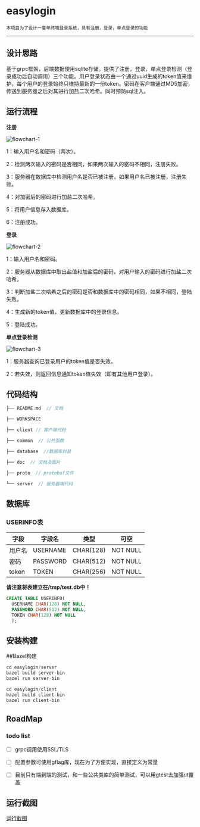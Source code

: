 # easylogin
	本项目为了设计一套单终端登录系统，具有注册，登录，单点登录的功能
----
## 设计思路
  基于grpc框架，后端数据使用sqlite存储。提供了注册，登录，单点登录检测（登录成功后自动调用）三个功能。用户登录状态由一个通过uuid生成的token值来维护，每个用户的登录始终只维持最新的一份token。密码在客户端通过MD5加密，传送到服务器之后对其进行加盐二次哈希。同时预防sql注入。

## 运行流程
**注册**  

![flowchart-1](https://github.com/xiaohan-orange/easylogin/blob/master/doc/flowchart-4.png)

1：输入用户名和密码（两次）。  

2：检测两次输入的密码是否相同，如果两次输入的密码不相同，注册失败。  

3：服务器在数据库中检测用户名是否已被注册，如果用户名已被注册，注册失败。  

4：对加密后的密码进行加盐二次哈希。  

5：将用户信息存入数据库。  

6：注册成功。

**登录**  

![flowchart-2](https://github.com/xiaohan-orange/easylogin/blob/master/doc/flowchart-5.png)

1：输入用户名和密码。  

2：服务器从数据库中取出盐值和加盐后的密码，对用户输入的密码进行加盐二次哈希。  

3：判断加盐二次哈希之后的密码是否和数据库中的密码相同，如果不相同，登陆失败。  

4：生成新的token值，更新数据库中的登录信息。  

5：登陆成功。

**单点登录检测**  

![flowchart-3](https://github.com/xiaohan-orange/easylogin/blob/master/doc/flowchart-6.png)

1：服务器查询已登录用户的token值是否失效。  

2：若失效，则返回信息通知token值失效（即有其他用户登录）。

## 代码结构

``` c++
├── README.md  // 文档  

├── WORKSPACE  		  

├── client // 客户端代码       

├── common  // 公共函数   

├── database  //数据库封装   

├── doc  // 文档及图片  

├── proto  // protobuf文件    

└── server  // 服务器端代码  

```


## 数据库

### USERINFO表
字段 | 字段名 | 类型 | 可空 
---- | ---- | ---- | ---- 
用户名 | USERNAME | CHAR(128) | NOT NULL  
密码 | PASSWORD | CHAR(512) | NOT NULL  
token | TOKEN | CHAR(256) | NOT NULL  

**请注意将表建立在/tmp/test.db中！**

```sql
CREATE TABLE USERINFO( 
  USERNAME CHAR(128) NOT NULL,
  PASSWORD CHAR(512) NOT NULL,
  TOKEN CHAR(128) NOT NULL
  );
```


## 安装构建

##Bazel构建
``` c++  
cd easylogin/server
bazel build server-bin
bazel run server-bin

cd easylogin/client
bazel build client-bin
bazel run client-bin
```

## RoadMap
### todo list
- [ ] grpc调用使用SSL/TLS
- [ ] 配置参数可使用gflag库，现在为了方便实现，直接定义为常量
- [ ] 目前只有端到端的测试，和一些公共类库的简单测试，可以用gtest去加强ut覆盖


## 运行截图

[运行截图](https://github.com/xiaohan-orange/easylogin/blob/master/doc/runScreenshot.md)  





# 

